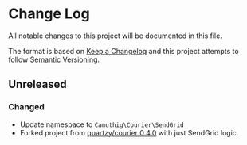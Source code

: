 # Change Log

All notable changes to this project will be documented in this file.

The format is based on [Keep a Changelog](http://keepachangelog.com/en/1.0.0/)
and this project attempts to follow [Semantic Versioning](http://semver.org/spec/v2.0.0.html).

## Unreleased

### Changed

* Update namespace to `Camuthig\Courier\SendGrid`
* Forked project from [quartzy/courier 0.4.0](https://github.com/quartzy/courier) with just SendGrid logic.
